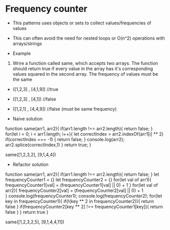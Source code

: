 # Frequency counter

- This patterns uses objects or sets to collect values/frequencies of values
- This can often avoid the need for nested loops or O(n^2) operations with arrays/strings

- Example

1. Wrire a function called same, which accepts two arrays.
   The function should return true if every value in the array has it's corresponding values squared in the second array.
   The frequency of values must be the same

- ([1,2,3] , [4,1,9]) //true
- ([1,2,3] , [4,1]) //false
- ([1,2,1] , [4,4,9]) //false (must be same frequency)

- Naive solution

function same(arr1, arr2){
if(arr1.length !== arr2.length){
return false;
}
for(let i = 0; i < arr1.length; i++){
let correctIndex = arr2.indexOf(arr1[i] \*\* 2)
if(correctIndex === -1) {
return false;
}
console.log(arr2);
arr2.splice(correctIndex,1)
}
return true;
}

same([1,2,3,2], [9,1,4,4])

- Refactor solution

function same(arr1, arr2){
if(arr1.length !== arr2.length){
return false;
}
let frequencyCounter1 = {}
let frequencyCounter2 = {}
for(let val of arr1){
frequencyCounter1[val] = (frequencyCounter1[val] || 0) + 1
}
for(let val of arr2){
frequencyCounter2[val] = (frequencyCounter2[val] || 0) + 1  
 }
console.log(frequencyCounter1);
console.log(frequencyCounter2);
for(let key in frequencyCounter1){
if(!(key ** 2 in frequencyCounter2)){
return false
}
if(frequencyCounter2[key ** 2] !== frequencyCounter1[key]){
return false
}
}
return true
}

same([1,2,3,2,5], [9,1,4,4,11])
